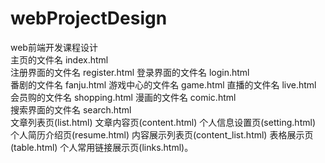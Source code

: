 # webProjectDesign
web前端开发课程设计  
主页的文件名 index.html  
注册界面的文件名 register.html 
登录界面的文件名 login.html  
番剧的文件名 fanju.html
游戏中心的文件名 game.html
直播的文件名 live.html
会员购的文件名 shopping.html
漫画的文件名 comic.html  
搜索界面的文件名 search.html  
文章列表页(list.html)
文章内容页(content.html)
个人信息设置页(setting.html)
个人简历介绍页(resume.html)
内容展示列表页(content_list.html)
表格展示页(table.html)
个人常用链接展示页(links.html)。